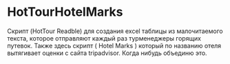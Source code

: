 # HotTourHotelMarks
Скрипт (HotTour Readble) для создания excel таблицы из малочитаемого текста, которое отправляют каждый раз турменеджеры горящих путевок. Также здесь скрипт ( Hotel Marks ) который по названию отеля вытягивает оценки с сайта tripadvisor. Когда нибудь объединю это.
